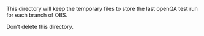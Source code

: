 This directory will keep the temporary files to store the last
openQA test run for each branch of OBS.

Don't delete this directory.
